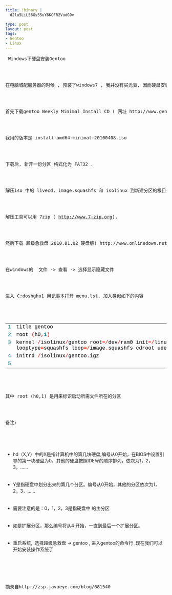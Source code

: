 ```yaml
--- 
title: !binary |
  d2lu5LiL56Gs55uY6KOFR2VudG9v

type: post
layout: post
tags: 
- Gentoo
- Linux
---
```

<pre> Windows下硬盘安装Gentoo</pre><br/><br/><pre>在电脑城配服务器的时候 , 预装了windows7 , 我并没有买光驱, 因而硬盘安装gentoo </pre><br/><br/><pre>首先下载gentoo Weekly Minimal Install CD ( 网址 http://www.gentoo.org/main/en/where.xml )</pre><br/><br/><pre>我用的版本是 install-amd64-minimal-20100408.iso</pre><br/><br/><pre>下载后, 新开一份分区 格式化为 FAT32 .</pre><br/><br/><pre>解压iso 中的 livecd, image.squashfs 和 isolinux 到新建分区的根目录 .</pre><br/><br/><pre>解压工具可以用 7zip ( <a href="http://www.7-zip.org">http://www.7-zip.org</a>).</pre><br/><br/><pre>然后下载 超级急救盘 2010.01.02 硬盘版( http://www.onlinedown.net/soft/33878.htm ), 安装.</pre><br/><br/><pre>在windows的  文件 -> 查看 -> 选择显示隐藏文件</pre><br/><br/><pre>进入 C:doshgho1 用记事本打开 menu.lst, 加入类似如下的内容</pre><br/><br/><pre style="font-size: 12px; line-height: 12px; font-family: courier new"><table style="border-top-width: 0px; padding-right: 0px; padding-left: 0px; border-left-width: 0px; border-bottom-width: 0px; padding-bottom: 0px; width: 100%; padding-top: 0px; border-right-width: 0px" cellspacing="0"><tbody><tr><td style="color: teal" valign="top">1</td><td><span style="color: #000000">title</span><span style="color: #000000"> </span><span style="color: #000000">gentoo</span></td></tr><tr><td style="color: teal" valign="top">2</td><td><span style="color: #000000">root</span><span style="color: #000000"> </span><span style="color: #ff0000">(</span><span style="color: #000000">h0</span><span style="color: #ff0000">,</span><strong><span style="color: #008080">1</span></strong><span style="color: #ff0000">)</span></td></tr><tr><td style="color: teal" valign="top">3</td><td><span style="color: #000000">kernel</span><span style="color: #000000"> </span><span style="color: #ff0000">/</span><span style="color: #000000">isolinux</span><span style="color: #ff0000">/</span><span style="color: #000000">gentoo</span><span style="color: #000000"> </span><span style="color: #000000">root</span><span style="color: #ff0000">=</span><span style="color: #ff0000">/</span><span style="color: #000000">dev</span><span style="color: #ff0000">/</span><span style="color: #000000">ram0</span><span style="color: #000000"> </span><span style="color: #000000">init</span><span style="color: #ff0000">=</span><span style="color: #ff0000">/</span><span style="color: #000000">linuxrc</span><span style="color: #000000"> </span><span style="color: #000000"> <br /></span><span style="color: #000000">looptype</span><span style="color: #ff0000">=</span><span style="color: #000000">squashfs</span><span style="color: #000000"> </span><span style="color: #000000">loop</span><span style="color: #ff0000">=</span><span style="color: #ff0000">/</span><span style="color: #000000">image</span><span style="color: #ff0000">.</span><span style="color: #000000">squashfs</span><span style="color: #000000"> </span><span style="color: #000000">cdroot</span><span style="color: #000000"> </span><span style="color: #000000">udev</span><span style="color: #000000"> </span><span style="color: #000000">nodevfs</span><span style="color: #000000"> </span><span style="color: #000000"> </span><span style="color: #000000">vga</span><span style="color: #ff0000">=</span><strong><span style="color: #008080">791</span></strong><span style="color: #000000"> </span><span style="color: #000000"> </span><span style="color: #000000">dokeymap</span></td></tr><tr><td style="color: teal" valign="top">4</td><td><span style="color: #000000">initrd</span><span style="color: #000000"> </span><span style="color: #ff0000">/</span><span style="color: #000000">isolinux</span><span style="color: #ff0000">/</span><span style="color: #000000">gentoo</span><span style="color: #ff0000">.</span><span style="color: #000000">igz</span></td></tr><tr><td style="color: teal" valign="top">5</td><td> </td></tr></tbody></table></pre><br/><br/><pre>其中 root (h0,1) 是用来标识启动所需文件所在的分区</pre><br/><br/><pre>备注:</pre><br/><br/><ul><br/>  <li>hd（X,Y）中的X是指计算机中的第几块硬盘,编号从0开始，在BIOS中设置引导的第一块硬盘为0，其他的硬盘按照IDE号的顺序排列，依次为1，2，3，……</li><br/><br/>  <li>Y是指硬盘中划分出来的第几个分区。编号从0开始，其他的分区依次为1，2，3，……</li><br/><br/>  <li>需要注意的是：0，1，2，3是指硬盘中 的主分区</li><br/><br/>  <li>如是扩展分区，那么编号将从4 开始，一直到最后一个扩展分区。</li><br/><br/>  <li>重启系统,  选择超级急救盘 -> gentoo , 进入gentoo的命令行 ,现在我们可以开始安装操作系统了<br/>    <br /></li><br/></ul><br/><br/><pre>摘录自http://zsp.javaeye.com/blog/681540</pre>
